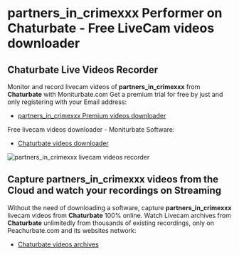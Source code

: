 # partners_in_crimexxx Performer on Chaturbate - Free LiveCam videos downloader

## Chaturbate Live Videos Recorder

Monitor and record livecam videos of **partners_in_crimexxx** from **Chaturbate** with Moniturbate.com
Get a premium trial for free by just and only registering with your Email address:
* [partners_in_crimexxx Premium videos downloader](https://moniturbate.com/request-demo-licence-key.html)

Free livecam videos downloader - Moniturbate Software:
* [Chaturbate videos downloader](https://moniturbate.com/moniturbate-download-software.html)

![partners_in_crimexxx livecam videos recorder](https://peachurnet.com/templates/moniturbate-software.png)


## Capture partners_in_crimexxx videos from the Cloud and watch your recordings on Streaming

Without the need of downloading a software, capture **partners_in_crimexxx** livecam videos from **Chaturbate** 100% online.
Watch Livecam archives from **Chaturbate** unlimitedly from thousands of existing recordings, only on Peachurbate.com and its websites network:
* [Chaturbate videos archives](https://peachurnet.com/)